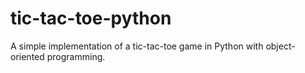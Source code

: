 # tic-tac-toe-python
 A simple implementation of a tic-tac-toe game in Python with object-oriented programming.
